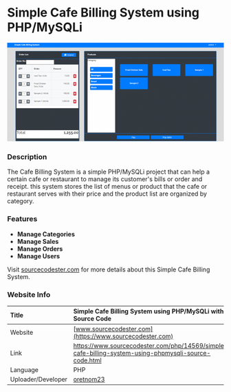 
# Simple Cafe Billing System using PHP/MySQLi

<div align="center"><img src="cafe_billing.png" /></div>

### Description

The Cafe Billing System is a simple PHP/MySQLi project that can help a certain cafe or restaurant to manage its customer's bills or order and receipt. this system stores the list of menus or product that the cafe or restaurant serves with their price and the product list are organized by category.

### Features

<ul>
  <li><strong>Manage Categories</strong></li>
  <li><strong>Manage Sales</strong></li>
  <li><strong>Manage Orders</strong></li>
  <li><strong>Manage Users</strong></li>
</ul>

Visit [sourcecodester.com](https://www.sourcecodester.com/php/14569/simple-cafe-billing-system-using-phpmysqli-source-code.html) for more details about this Simple Cafe Billing System.

### Website Info

| Title | Simple Cafe Billing System using PHP/MySQLi with Source Code |
|:--|:--|
| Website | [www.sourcecodester.com](https://www.sourcecodester.com) |
| Link | https://www.sourcecodester.com/php/14569/simple-cafe-billing-system-using-phpmysqli-source-code.html |
| Language | PHP |
| Uploader/Developer | [oretnom23](https://www.sourcecodester.com/users/tips23) |
